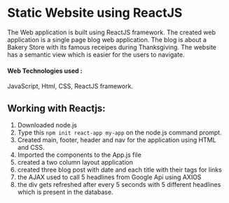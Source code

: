 
# Static Website using ReactJS

The Web application is built using ReactJS framework. The created web application is a single page blog web application. 
The blog is about a Bakery Store with its famous receipes during Thanksgiving. The website has a semantic view which is easier for the users to navigate.


#### Web Technologies used :
JavaScript, Html, CSS, ReactJS framework.



## Working with Reactjs:
1) Downloaded node.js
2) Type this `npm init react-app my-app` on the node.js command prompt. 
3) Created  main, footer, header and nav for the application using HTML and CSS.
4) Imported the components to the App.js file
5) created a two column layout application
6) created three blog post with date and each title with their <anchor> tags for links
7) the AJAX used to call 5 headlines from Google Api using AXIOS 
8) the div gets refreshed after every 5 seconds with 5 different headlines which is present in the database.


